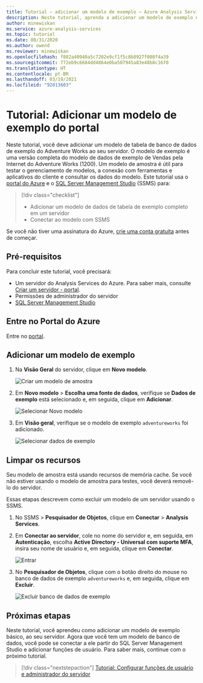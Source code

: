 ```yaml
---
title: Tutorial – adicionar um modelo de exemplo – Azure Analysis Services | Microsoft Docs
description: Neste tutorial, aprenda a adicionar um modelo de exemplo no Azure Analysis Services.
author: minewiskan
ms.service: azure-analysis-services
ms.topic: tutorial
ms.date: 08/31/2020
ms.author: owend
ms.reviewer: minewiskan
ms.openlocfilehash: f882a40940a5c7202e9cf1f5c8b8927f008f4a39
ms.sourcegitcommit: 772eb9c6684dd4864e0ba507945a83e48b8c16f0
ms.translationtype: HT
ms.contentlocale: pt-BR
ms.lasthandoff: 03/19/2021
ms.locfileid: "92013603"
---
```

# <a name="tutorial-add-a-sample-model-from-the-portal"></a>Tutorial: Adicionar um modelo de exemplo do portal

Neste tutorial, você deve adicionar um modelo de tabela de banco de dados de exemplo do Adventure Works ao seu servidor. O modelo de exemplo é uma versão completa do modelo de dados de exemplo de Vendas pela Internet do Adventure Works (1200). Um modelo de amostra é útil para testar o gerenciamento de modelos, a conexão com ferramentas e aplicativos do cliente e consultar os dados do modelo. Este tutorial usa o [portal do Azure](https://portal.azure.com) e o [SQL Server Management Studio](/sql/ssms/download-sql-server-management-studio-ssms) (SSMS) para: 

> [!div class="checklist"]
> * Adicionar um modelo de dados de tabela de exemplo completo em um servidor 
> * Conectar ao modelo com SSMS

Se você não tiver uma assinatura do Azure, [crie uma conta gratuita](https://azure.microsoft.com/free/) antes de começar.

## <a name="prerequisites"></a>Pré-requisitos

Para concluir este tutorial, você precisará:

- Um servidor do Analysis Services do Azure. Para saber mais, consulte [Criar um servidor - portal](analysis-services-create-server.md).
- Permissões de administrador do servidor
- [SQL Server Management Studio](/sql/ssms/download-sql-server-management-studio-ssms)


## <a name="sign-in-to-the-azure-portal"></a>Entre no Portal do Azure

Entre no [portal](https://portal.azure.com/).

## <a name="add-a-sample-model"></a>Adicionar um modelo de exemplo

1. Na **Visão Geral** do servidor, clique em **Novo modelo**.

    ![Criar um modelo de amostra](./media/analysis-services-create-sample-model/aas-create-sample-new-model.png)

2. Em **Novo modelo** > **Escolha uma fonte de dados**, verifique se **Dados de exemplo** está selecionado e, em seguida, clique em **Adicionar**.

    ![Selecionar Novo modelo](./media/analysis-services-create-sample-model/aas-create-sample-data.png)

3. Em **Visão geral**, verifique se o modelo de exemplo `adventureworks` foi adicionado.

    ![Selecionar dados de exemplo](./media/analysis-services-create-sample-model/aas-create-sample-verify.png)


## <a name="clean-up-resources"></a>Limpar os recursos

Seu modelo de amostra está usando recursos de memória cache. Se você não estiver usando o modelo de amostra para testes, você deverá removê-lo do servidor.

Essas etapas descrevem como excluir um modelo de um servidor usando o SSMS.

1. No SSMS > **Pesquisador de Objetos**, clique em **Conectar** > **Analysis Services**.

2. Em **Conectar ao servidor**, cole no nome do servidor e, em seguida, em **Autenticação**, escolha **Active Directory - Universal com suporte MFA**, insira seu nome de usuário e, em seguida, clique em **Conectar**.

    ![Entrar](./media/analysis-services-create-sample-model/aas-create-sample-cleanup-signin.png)

3. No **Pesquisador de Objetos**, clique com o botão direito do mouse no banco de dados de exemplo `adventureworks` e, em seguida, clique em **Excluir**.

    ![Excluir banco de dados de exemplo](./media/analysis-services-create-sample-model/aas-create-sample-cleanup-delete.png)

## <a name="next-steps"></a>Próximas etapas 

Neste tutorial, você aprendeu como adicionar um modelo de exemplo básico, ao seu servidor. Agora que você tem um modelo de banco de dados, você pode se conectar a ele partir do SQL Server Management Studio e adicionar funções de usuário. Para saber mais, continue com o próximo tutorial.

> [!div class="nextstepaction"]
> [Tutorial: Configurar funções de usuário e administrador do servidor](tutorials/analysis-services-tutorial-roles.md)